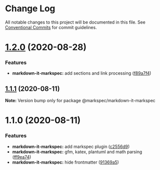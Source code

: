 # Change Log

All notable changes to this project will be documented in this file.
See [Conventional Commits](https://conventionalcommits.org) for commit guidelines.

# [1.2.0](https://github.com/stasson/markspec/compare/@markspec/markdown-it-markspec@1.1.1...@markspec/markdown-it-markspec@1.2.0) (2020-08-28)


### Features

* **markdown-it-markspec:** add sections and link processing ([f89a7f4](https://github.com/stasson/markspec/commit/f89a7f4e25277c8f06d895d8a25fff51c2ec583b))





## [1.1.1](https://github.com/stasson/markspec/compare/@markspec/markdown-it-markspec@1.1.0...@markspec/markdown-it-markspec@1.1.1) (2020-08-11)

**Note:** Version bump only for package @markspec/markdown-it-markspec





# 1.1.0 (2020-08-11)


### Features

* **markdown-it-markspec:** add markspec plugin ([c2556d9](https://github.com/stasson/markspec/commit/c2556d902ce3da79a5c42fc8bd170892a9e61749))
* **markdown-it-markspec:** gfm, katex, plantuml and math parsing ([ff9ea74](https://github.com/stasson/markspec/commit/ff9ea74b01f86fc8515da48b497e677454a6db16))
* **markdown-it-markspec:** hide frontmatter ([91369a5](https://github.com/stasson/markspec/commit/91369a5f4a2953c296b3ba7948da9afcc8171039))
